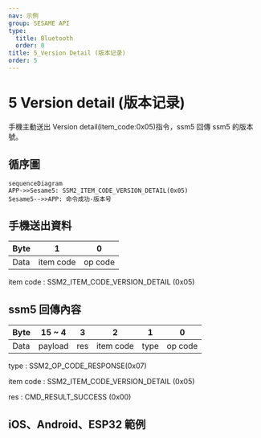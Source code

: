 ```yaml
---
nav: 示例
group: SESAME API
type:
  title: Bluetooth
  order: 0
title: 5_Version Detail (版本记录)
order: 5
---
```


# 5 Version detail (版本记录)

手機主動送出 Version detail(item_code:0x05)指令，ssm5 回傳 ssm5 的版本號。

## 循序圖

```mermaid
sequenceDiagram
APP->>Sesame5: SSM2_ITEM_CODE_VERSION_DETAIL(0x05)
Sesame5-->>APP: 命令成功-版本号
```


## 手機送出資料

| Byte |     1     |    0    |
| ---- | :-------: | :-----: |
| Data | item code | op code |

item code : SSM2_ITEM_CODE_VERSION_DETAIL (0x05)

## ssm5 回傳內容

| Byte | 15 ~ 4  |  3  |     2     |  1   |    0    |
| ---- | :-----: | :-: | :-------: | :--: | :-----: |
| Data | payload | res | item code | type | op code |

type : SSM2_OP_CODE_RESPONSE(0x07)

item code : SSM2_ITEM_CODE_VERSION_DETAIL (0x05)

res : CMD_RESULT_SUCCESS (0x00)

## iOS、Android、ESP32 範例

 <CustomBashOSPlatformVersionDetail ios='true' android='true'  esp32='true'/>

<!-- 

### Android 範例

```jsx | pure
    override fun getVersionTag(result: CHResult<String>) {
        if (checkBle(result)) return
        sendEncryptCommand(SSM2Payload(SSM2OpCode.read, SesameItemCode.versionTag, byteArrayOf())) { res ->
            val gitTag = res.payload.sliceArray(4..15)
            CHAccountManager.putSesameInfor(this, String(gitTag)) {}
            result.invoke(Result.success(CHResultState.CHResultStateBLE(String(gitTag))))
        }
    }
```

### iOS 範例

```jsx | pure

    func getVersionTag(result: @escaping (CHResult<String>))  {
        if(checkBle(result)){return}
        sendCommand(.init(.versionTag)) { (response) in
            if response.cmdResultCode == .success {
                let versionTag = String(data: response.data, encoding: .utf8) ?? ""
                result(.success(CHResultStateNetworks(input: versionTag)))
            } else {
                result(.failure(self.errorFromResultCode(response.cmdResultCode)))
            }
        }
    }

```

### ESP 範例

```jsx | pure
if (src_id == SSM2_ITEM_CODE_VERSION_DETAIL) {
        memcpy(ble_tx_buf + 3, GIT_SHORT_HASH, strlen(GIT_SHORT_HASH));
        talk_to_mob(p_param->conidx, SSM2_SEG_PARSING_TYPE_CIPHERTEXT, ble_tx_buf, (strlen(GIT_SHORT_HASH) + 3));
    }
``` 
-->
